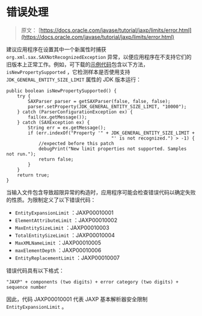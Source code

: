 # 错误处理

> 原文： [https://docs.oracle.com/javase/tutorial/jaxp/limits/error.html](https://docs.oracle.com/javase/tutorial/jaxp/limits/error.html)

建议应用程序在设置其中一个新属性时捕获 `org.xml.sax.SAXNotRecognizedException` 异常，以便应用程序在不支持它们的旧版本上正常工作。例如，可下载的[示例代码](sample.html)包含以下方法， `isNewPropertySupported` ，它检测样本是否使用支持 `JDK_GENERAL_ENTITY_SIZE_LIMIT` 属性的 JDK 版本运行：

```
public boolean isNewPropertySupported() {
    try {
        SAXParser parser = getSAXParser(false, false, false);
        parser.setProperty(JDK_GENERAL_ENTITY_SIZE_LIMIT, "10000");
    } catch (ParserConfigurationException ex) {
        fail(ex.getMessage());
    } catch (SAXException ex) {
        String err = ex.getMessage();
        if (err.indexOf("Property '" + JDK_GENERAL_ENTITY_SIZE_LIMIT +
                                       "' is not recognized.") > -1) {
            //expected before this patch
            debugPrint("New limit properties not supported. Samples not run.");
            return false;
        }
    }
    return true;
}

```

当输入文件包含导致超限异常的构造时，应用程序可能会检查错误代码以确定失败的性质。为限制定义了以下错误代码：

*   `EntityExpansionLimit` ：JAXP00010001
*   `ElementAttributeLimit` ：JAXP00010002
*   `MaxEntitySizeLimit` ：JAXP00010003
*   `TotalEntitySizeLimit` ：JAXP00010004
*   `MaxXMLNameLimit` ：JAXP00010005
*   `maxElementDepth` ：JAXP00010006
*   `EntityReplacementLimit` ：JAXP00010007

错误代码具有以下格式：

```
"JAXP" + components (two digits) + error category (two digits) + sequence number

```

因此，代码 JAXP00010001 代表 JAXP 基本解析器安全限制 `EntityExpansionLimit` 。